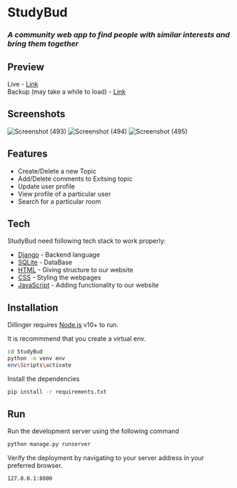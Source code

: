 # StudyBud
### _A community web app to find people with similar interests and bring them together_

## Preview
Live - [Link](https://studybud-production.up.railway.app/)
 <br/>
Backup (may take a while to load) - [Link](https://studybud-u3jj.onrender.com/)

## Screenshots
![Screenshot (493)](https://user-images.githubusercontent.com/65783653/204759536-2f7377f1-3adb-4413-8a40-7f62dc2d1f5a.png)
![Screenshot (494)](https://user-images.githubusercontent.com/65783653/204759557-dfecd367-7ce9-4b8e-81ce-3b65de01a09f.png)
![Screenshot (495)](https://user-images.githubusercontent.com/65783653/204759570-22e87595-0a1b-4761-b282-9451206dda4c.png)


## Features

- Create/Delete a new Topic
- Add/Delete comments to Exitsing topic
- Update user profile
- View profile of a particular user
- Search for a particular room

## Tech

StudyBud need following tech stack to work properly:

- [Django] - Backend language
- [SQLite] - DataBase
- [HTML] - Giving structure to our website
- [CSS] - Styling the webpages
- [JavaScript] - Adding functionality to our website


## Installation

Dillinger requires [Node.js](https://nodejs.org/) v10+ to run.

It is recommmend that you create a virtual env.

```sh
cd StudyBud
python -m venv env
env\Scripts\activate
```

Install the dependencies

```sh
pip install -r requirements.txt
```
## Run
Run the development server using the following command

```sh
python manage.py runserver
```

Verify the deployment by navigating to your server address in
your preferred browser.

```sh
127.0.0.1:8000
```

[//]: # (These are reference links used in the body of this note and get stripped out when the markdown processor does its job. There is no need to format nicely because it shouldn't be seen. Thanks SO - http://stackoverflow.com/questions/4823468/store-comments-in-markdown-syntax)

   [Django]: <https://www.djangoproject.com/>
   [SQLite]: <https://www.sqlite.org/index.html>
   [CSS]: <https://developer.mozilla.org/en-US/docs/Web/CSS>
   [HTML]: <https://developer.mozilla.org/en-US/docs/Web/HTML>
   [JavaScript]: <https://developer.mozilla.org/en-US/docs/Web/JavaScript>
